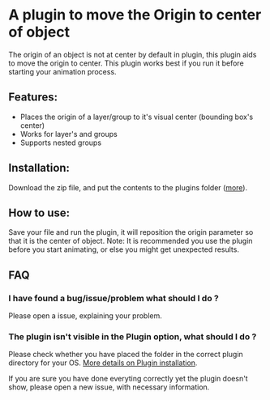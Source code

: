 ﻿# A plugin to move the Origin to center of object
The origin of an object is not at center by default in plugin, this plugin aids to move the origin to center.
This plugin works best if you run it before starting your animation process.

## Features:
- Places the origin of a layer/group to it's visual center (bounding box's center)
- Works for layer's and groups
- Supports nested groups

## Installation:
Download the zip file, and put the contents to the plugins folder ([more](https://synfig.readthedocs.io/en/latest/plugins.html#how-to-install-plugins)).

## How to use:

Save your file and run the plugin, it will reposition the origin parameter so that it is the center of object.
Note: It is recommended you use the plugin before you start animating, or else you might get unexpected results.

## FAQ

### I have found a bug/issue/problem what should I do ?

Please open a issue, explaining your problem.

### The plugin isn't visible in the Plugin option, what should I do ?

Please check whether you have placed the folder in the correct plugin directory for your OS.
[More details on Plugin installation](https://synfig.readthedocs.io/en/latest/plugins.html#how-to-install-plugins).

If you are sure you have done everyting correctly yet the plugin doesn't show, please open a new issue, with necessary information.
